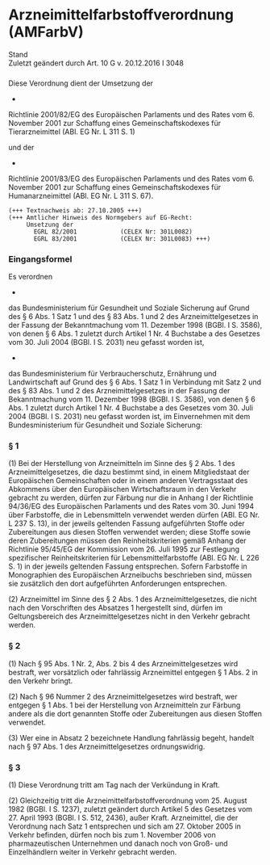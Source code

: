 Arzneimittelfarbstoffverordnung (AMFarbV)
=========================================

Stand  
Zuletzt geändert durch Art. 10 G v. 20.12.2016 I 3048

### 

Diese Verordnung dient der Umsetzung der

-  
Richtlinie 2001/82/EG des Europäischen Parlaments und des Rates vom 6. November 2001 zur Schaffung eines Gemeinschaftskodexes für Tierarzneimittel (ABl. EG Nr. L 311 S. 1)

und der

-  
Richtlinie 2001/83/EG des Europäischen Parlaments und des Rates vom 6. November 2001 zur Schaffung eines Gemeinschaftskodexes für Humanarzneimittel (ABl. EG Nr. L 311 S. 67).

```
(+++ Textnachweis ab: 27.10.2005 +++)
(+++ Amtlicher Hinweis des Normgebers auf EG-Recht:
     Umsetzung der
       EGRL 82/2001            (CELEX Nr: 301L0082)
       EGRL 83/2001            (CELEX Nr: 301L0083) +++)
```

### Eingangsformel

Es verordnen

-  
das Bundesministerium für Gesundheit und Soziale Sicherung auf Grund des § 6 Abs. 1 Satz 1 und des § 83 Abs. 1 und 2 des Arzneimittelgesetzes in der Fassung der Bekanntmachung vom 11. Dezember 1998 (BGBl. I S. 3586), von denen § 6 Abs. 1 zuletzt durch Artikel 1 Nr. 4 Buchstabe a des Gesetzes vom 30. Juli 2004 (BGBl. I S. 2031) neu gefasst worden ist,

-  
das Bundesministerium für Verbraucherschutz, Ernährung und Landwirtschaft auf Grund des § 6 Abs. 1 Satz 1 in Verbindung mit Satz 2 und des § 83 Abs. 1 und 2 des Arzneimittelgesetzes in der Fassung der Bekanntmachung vom 11. Dezember 1998 (BGBl. I S. 3586), von denen § 6 Abs. 1 zuletzt durch Artikel 1 Nr. 4 Buchstabe a des Gesetzes vom 30. Juli 2004 (BGBl. I S. 2031) neu gefasst worden ist, im Einvernehmen mit dem Bundesministerium für Gesundheit und Soziale Sicherung:

### § 1

(1) Bei der Herstellung von Arzneimitteln im Sinne des § 2 Abs. 1 des Arzneimittelgesetzes, die dazu bestimmt sind, in einem Mitgliedstaat der Europäischen Gemeinschaften oder in einem anderen Vertragsstaat des Abkommens über den Europäischen Wirtschaftsraum in den Verkehr gebracht zu werden, dürfen zur Färbung nur die in Anhang I der Richtlinie 94/36/EG des Europäischen Parlaments und des Rates vom 30. Juni 1994 über Farbstoffe, die in Lebensmitteln verwendet werden dürfen (ABl. EG Nr. L 237 S. 13), in der jeweils geltenden Fassung aufgeführten Stoffe oder Zubereitungen aus diesen Stoffen verwendet werden; diese Stoffe sowie deren Zubereitungen müssen den Reinheitskriterien gemäß Anhang der Richtlinie 95/45/EG der Kommission vom 26. Juli 1995 zur Festlegung spezifischer Reinheitskriterien für Lebensmittelfarbstoffe (ABl. EG Nr. L 226 S. 1) in der jeweils geltenden Fassung entsprechen. Sofern Farbstoffe in Monographien des Europäischen Arzneibuchs beschrieben sind, müssen sie zusätzlich den dort aufgeführten Anforderungen entsprechen.

(2) Arzneimittel im Sinne des § 2 Abs. 1 des Arzneimittelgesetzes, die nicht nach den Vorschriften des Absatzes 1 hergestellt sind, dürfen im Geltungsbereich des Arzneimittelgesetzes nicht in den Verkehr gebracht werden.

### § 2

(1) Nach § 95 Abs. 1 Nr. 2, Abs. 2 bis 4 des Arzneimittelgesetzes wird bestraft, wer vorsätzlich oder fahrlässig Arzneimittel entgegen § 1 Abs. 2 in den Verkehr bringt.

(2) Nach § 96 Nummer 2 des Arzneimittelgesetzes wird bestraft, wer entgegen § 1 Abs. 1 bei der Herstellung von Arzneimitteln zur Färbung andere als die dort genannten Stoffe oder Zubereitungen aus diesen Stoffen verwendet.

(3) Wer eine in Absatz 2 bezeichnete Handlung fahrlässig begeht, handelt nach § 97 Abs. 1 des Arzneimittelgesetzes ordnungswidrig.

### § 3

(1) Diese Verordnung tritt am Tag nach der Verkündung in Kraft.

(2) Gleichzeitig tritt die Arzneimittelfarbstoffverordnung vom 25. August 1982 (BGBl. I S. 1237), zuletzt geändert durch Artikel 5 des Gesetzes vom 27. April 1993 (BGBl. I S. 512, 2436), außer Kraft. Arzneimittel, die der Verordnung nach Satz 1 entsprechen und sich am 27. Oktober 2005 in Verkehr befinden, dürfen noch bis zum 1. November 2006 von pharmazeutischen Unternehmen und danach noch von Groß- und Einzelhändlern weiter in Verkehr gebracht werden.
